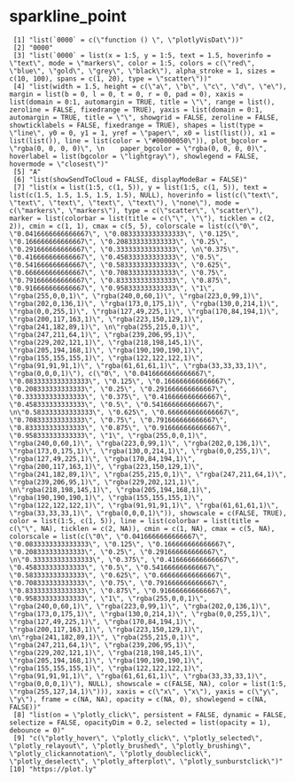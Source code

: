 # sparkline_point

     [1] "list(`0000` = c(\"function () \", \"plotlyVisDat\"))"                                                                                                                                                                                                                                                                                                                                                                                                                                                                                                                                                                                                                                                                                                                                                                                                                                                                                                                                                                                                                                                                                                                                                                                                                                                                                                                                                                                                                                                                                                                                                                                                                                                                                                                                                                                                                                                                                                                                                                                                                                                                                                                                                                                                                                                                                                                                                                                                                                                                                                                                                                                                                                                                                                                                                                                                                                                                                                                                                                                                                                                                                                                                                                                                                                                                                                                                                                                                                                                                                                                                                                                                                                                                                                                                                                                                                                                                                                                                                                                             
     [2] "0000"                                                                                                                                                                                                                                                                                                                                                                                                                                                                                                                                                                                                                                                                                                                                                                                                                                                                                                                                                                                                                                                                                                                                                                                                                                                                                                                                                                                                                                                                                                                                                                                                                                                                                                                                                                                                                                                                                                                                                                                                                                                                                                                                                                                                                                                                                                                                                                                                                                                                                                                                                                                                                                                                                                                                                                                                                                                                                                                                                                                                                                                                                                                                                                                                                                                                                                                                                                                                                                                                                                                                                                                                                                                                                                                                                                                                                                                                                                                                                                                                                                             
     [3] "list(`0000` = list(x = 1:5, y = 1:5, text = 1.5, hoverinfo = \"text\", mode = \"markers\", color = 1:5, colors = c(\"red\", \"blue\", \"gold\", \"grey\", \"black\"), alpha_stroke = 1, sizes = c(10, 100), spans = c(1, 20), type = \"scatter\"))"                                                                                                                                                                                                                                                                                                                                                                                                                                                                                                                                                                                                                                                                                                                                                                                                                                                                                                                                                                                                                                                                                                                                                                                                                                                                                                                                                                                                                                                                                                                                                                                                                                                                                                                                                                                                                                                                                                                                                                                                                                                                                                                                                                                                                                                                                                                                                                                                                                                                                                                                                                                                                                                                                                                                                                                                                                                                                                                                                                                                                                                                                                                                                                                                                                                                                                                                                                                                                                                                                                                                                                                                                                                                                                                                                                                               
     [4] "list(width = 1.5, height = c(\"a\", \"b\", \"c\", \"d\", \"e\"), margin = list(b = 0, l = 0, t = 0, r = 0, pad = 0), xaxis = list(domain = 0:1, automargin = TRUE, title = \"\", range = list(), zeroline = FALSE, fixedrange = TRUE), yaxis = list(domain = 0:1, automargin = TRUE, title = \"\", showgrid = FALSE, zeroline = FALSE, showticklabels = FALSE, fixedrange = TRUE), shapes = list(type = \"line\", y0 = 0, y1 = 1, yref = \"paper\", x0 = list(list()), x1 = list(list()), line = list(color = \"#00000050\")), plot_bgcolor = \"rgba(0, 0, 0, 0)\", \n    paper_bgcolor = \"rgba(0, 0, 0, 0)\", hoverlabel = list(bgcolor = \"lightgray\"), showlegend = FALSE, hovermode = \"closest\")"                                                                                                                                                                                                                                                                                                                                                                                                                                                                                                                                                                                                                                                                                                                                                                                                                                                                                                                                                                                                                                                                                                                                                                                                                                                                                                                                                                                                                                                                                                                                                                                                                                                                                                                                                                                                                                                                                                                                                                                                                                                                                                                                                                                                                                                                                                                                                                                                                                                                                                                                                                                                                                                                                                                                                                                                                                                                                                                                                                                                                                                                                                                                                                                                                                                                                                                                         
     [5] "A"                                                                                                                                                                                                                                                                                                                                                                                                                                                                                                                                                                                                                                                                                                                                                                                                                                                                                                                                                                                                                                                                                                                                                                                                                                                                                                                                                                                                                                                                                                                                                                                                                                                                                                                                                                                                                                                                                                                                                                                                                                                                                                                                                                                                                                                                                                                                                                                                                                                                                                                                                                                                                                                                                                                                                                                                                                                                                                                                                                                                                                                                                                                                                                                                                                                                                                                                                                                                                                                                                                                                                                                                                                                                                                                                                                                                                                                                                                                                                                                                                                                
     [6] "list(showSendToCloud = FALSE, displayModeBar = FALSE)"                                                                                                                                                                                                                                                                                                                                                                                                                                                                                                                                                                                                                                                                                                                                                                                                                                                                                                                                                                                                                                                                                                                                                                                                                                                                                                                                                                                                                                                                                                                                                                                                                                                                                                                                                                                                                                                                                                                                                                                                                                                                                                                                                                                                                                                                                                                                                                                                                                                                                                                                                                                                                                                                                                                                                                                                                                                                                                                                                                                                                                                                                                                                                                                                                                                                                                                                                                                                                                                                                                                                                                                                                                                                                                                                                                                                                                                                                                                                                                                            
     [7] "list(x = list(1:5, c(1, 5)), y = list(1:5, c(1, 5)), text = list(c(1.5, 1.5, 1.5, 1.5, 1.5), NULL), hoverinfo = list(c(\"text\", \"text\", \"text\", \"text\", \"text\"), \"none\"), mode = c(\"markers\", \"markers\"), type = c(\"scatter\", \"scatter\"), marker = list(colorbar = list(title = c(\"\", \"\"), ticklen = c(2, 2)), cmin = c(1, 1), cmax = c(5, 5), colorscale = list(c(\"0\", \"0.0416666666666667\", \"0.0833333333333333\", \"0.125\", \"0.166666666666667\", \"0.208333333333333\", \"0.25\", \"0.291666666666667\", \"0.333333333333333\", \n\"0.375\", \"0.416666666666667\", \"0.458333333333333\", \"0.5\", \"0.541666666666667\", \"0.583333333333333\", \"0.625\", \"0.666666666666667\", \"0.708333333333333\", \"0.75\", \"0.791666666666667\", \"0.833333333333333\", \"0.875\", \"0.916666666666667\", \"0.958333333333333\", \"1\", \"rgba(255,0,0,1)\", \"rgba(240,0,60,1)\", \"rgba(223,0,99,1)\", \"rgba(202,0,136,1)\", \"rgba(173,0,175,1)\", \"rgba(130,0,214,1)\", \"rgba(0,0,255,1)\", \"rgba(127,49,225,1)\", \"rgba(170,84,194,1)\", \"rgba(200,117,163,1)\", \"rgba(223,150,129,1)\", \"rgba(241,182,89,1)\", \n\"rgba(255,215,0,1)\", \"rgba(247,211,64,1)\", \"rgba(239,206,95,1)\", \"rgba(229,202,121,1)\", \"rgba(218,198,145,1)\", \"rgba(205,194,168,1)\", \"rgba(190,190,190,1)\", \"rgba(155,155,155,1)\", \"rgba(122,122,122,1)\", \"rgba(91,91,91,1)\", \"rgba(61,61,61,1)\", \"rgba(33,33,33,1)\", \"rgba(0,0,0,1)\"), c(\"0\", \"0.0416666666666667\", \"0.0833333333333333\", \"0.125\", \"0.166666666666667\", \"0.208333333333333\", \"0.25\", \"0.291666666666667\", \"0.333333333333333\", \"0.375\", \"0.416666666666667\", \"0.458333333333333\", \"0.5\", \"0.541666666666667\", \n\"0.583333333333333\", \"0.625\", \"0.666666666666667\", \"0.708333333333333\", \"0.75\", \"0.791666666666667\", \"0.833333333333333\", \"0.875\", \"0.916666666666667\", \"0.958333333333333\", \"1\", \"rgba(255,0,0,1)\", \"rgba(240,0,60,1)\", \"rgba(223,0,99,1)\", \"rgba(202,0,136,1)\", \"rgba(173,0,175,1)\", \"rgba(130,0,214,1)\", \"rgba(0,0,255,1)\", \"rgba(127,49,225,1)\", \"rgba(170,84,194,1)\", \"rgba(200,117,163,1)\", \"rgba(223,150,129,1)\", \"rgba(241,182,89,1)\", \"rgba(255,215,0,1)\", \"rgba(247,211,64,1)\", \"rgba(239,206,95,1)\", \"rgba(229,202,121,1)\", \n\"rgba(218,198,145,1)\", \"rgba(205,194,168,1)\", \"rgba(190,190,190,1)\", \"rgba(155,155,155,1)\", \"rgba(122,122,122,1)\", \"rgba(91,91,91,1)\", \"rgba(61,61,61,1)\", \"rgba(33,33,33,1)\", \"rgba(0,0,0,1)\")), showscale = c(FALSE, TRUE), color = list(1:5, c(1, 5)), line = list(colorbar = list(title = c(\"\", NA), ticklen = c(2, NA)), cmin = c(1, NA), cmax = c(5, NA), colorscale = list(c(\"0\", \"0.0416666666666667\", \"0.0833333333333333\", \"0.125\", \"0.166666666666667\", \"0.208333333333333\", \"0.25\", \"0.291666666666667\", \n\"0.333333333333333\", \"0.375\", \"0.416666666666667\", \"0.458333333333333\", \"0.5\", \"0.541666666666667\", \"0.583333333333333\", \"0.625\", \"0.666666666666667\", \"0.708333333333333\", \"0.75\", \"0.791666666666667\", \"0.833333333333333\", \"0.875\", \"0.916666666666667\", \"0.958333333333333\", \"1\", \"rgba(255,0,0,1)\", \"rgba(240,0,60,1)\", \"rgba(223,0,99,1)\", \"rgba(202,0,136,1)\", \"rgba(173,0,175,1)\", \"rgba(130,0,214,1)\", \"rgba(0,0,255,1)\", \"rgba(127,49,225,1)\", \"rgba(170,84,194,1)\", \"rgba(200,117,163,1)\", \"rgba(223,150,129,1)\", \n\"rgba(241,182,89,1)\", \"rgba(255,215,0,1)\", \"rgba(247,211,64,1)\", \"rgba(239,206,95,1)\", \"rgba(229,202,121,1)\", \"rgba(218,198,145,1)\", \"rgba(205,194,168,1)\", \"rgba(190,190,190,1)\", \"rgba(155,155,155,1)\", \"rgba(122,122,122,1)\", \"rgba(91,91,91,1)\", \"rgba(61,61,61,1)\", \"rgba(33,33,33,1)\", \"rgba(0,0,0,1)\"), NULL), showscale = c(FALSE, NA), color = list(1:5, \"rgba(255,127,14,1)\"))), xaxis = c(\"x\", \"x\"), yaxis = c(\"y\", \"y\"), frame = c(NA, NA), opacity = c(NA, 0), showlegend = c(NA, FALSE))"
     [8] "list(on = \"plotly_click\", persistent = FALSE, dynamic = FALSE, selectize = FALSE, opacityDim = 0.2, selected = list(opacity = 1), debounce = 0)"                                                                                                                                                                                                                                                                                                                                                                                                                                                                                                                                                                                                                                                                                                                                                                                                                                                                                                                                                                                                                                                                                                                                                                                                                                                                                                                                                                                                                                                                                                                                                                                                                                                                                                                                                                                                                                                                                                                                                                                                                                                                                                                                                                                                                                                                                                                                                                                                                                                                                                                                                                                                                                                                                                                                                                                                                                                                                                                                                                                                                                                                                                                                                                                                                                                                                                                                                                                                                                                                                                                                                                                                                                                                                                                                                                                                                                                                                                
     [9] "c(\"plotly_hover\", \"plotly_click\", \"plotly_selected\", \"plotly_relayout\", \"plotly_brushed\", \"plotly_brushing\", \"plotly_clickannotation\", \"plotly_doubleclick\", \"plotly_deselect\", \"plotly_afterplot\", \"plotly_sunburstclick\")"                                                                                                                                                                                                                                                                                                                                                                                                                                                                                                                                                                                                                                                                                                                                                                                                                                                                                                                                                                                                                                                                                                                                                                                                                                                                                                                                                                                                                                                                                                                                                                                                                                                                                                                                                                                                                                                                                                                                                                                                                                                                                                                                                                                                                                                                                                                                                                                                                                                                                                                                                                                                                                                                                                                                                                                                                                                                                                                                                                                                                                                                                                                                                                                                                                                                                                                                                                                                                                                                                                                                                                                                                                                                                                                                                                                                
    [10] "https://plot.ly"                                                                                                                                                                                                                                                                                                                                                                                                                                                                                                                                                                                                                                                                                                                                                                                                                                                                                                                                                                                                                                                                                                                                                                                                                                                                                                                                                                                                                                                                                                                                                                                                                                                                                                                                                                                                                                                                                                                                                                                                                                                                                                                                                                                                                                                                                                                                                                                                                                                                                                                                                                                                                                                                                                                                                                                                                                                                                                                                                                                                                                                                                                                                                                                                                                                                                                                                                                                                                                                                                                                                                                                                                                                                                                                                                                                                                                                                                                                                                                                                                                  

